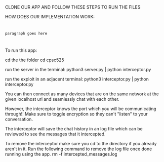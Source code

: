 CLONE OUR APP AND FOLLOW THESE STEPS TO RUN THE FILES

HOW DOES OUR IMPLEMENTATION WORK:
  #
    paragraph goes here
  #


To run this app:

  cd the the folder
    cd cpsc525

  run the server in the terminal:
    python3 server.py    |    python interceptor.py

  run the exploit in an adjacent terminal:
    python3 interceptor.py    |    python interceptor.py

You can then connect as many devices that are on the same network at the given localhost url and seamlessly chat with each other.

However, the interceptor knows the port which you will be communicating through!! Make sure to toggle encryption so they can't "listen" to your conversation.

The interceptor will save the chat history in an log file which can be reviewed to see the messages that it intercepted.

To remove the interceptor make sure you cd to the directory if you already aren't in it. Run the following command to remove the log file once done running using the app.
  rm -f intercepted_messages.log
